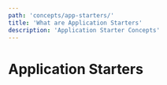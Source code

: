 ```yaml
---
path: 'concepts/app-starters/'
title: 'What are Application Starters'
description: 'Application Starter Concepts'
---
```


# Application Starters
